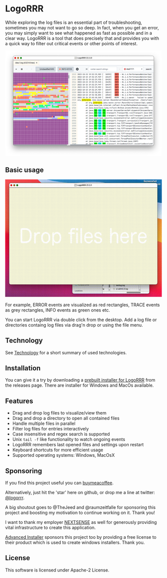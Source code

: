 # LogoRRR

While exploring the log files is an essential part of troubleshooting, sometimes you may not want to go so deep. In fact, when you get an error, you may simply want to see what happened as fast as possible and in a clear way. LogoRRR is a tool that does precisely that and provides you with a quick way to filter out critical events or other points of interest.

![Screenshot of LogoRRR, version 22.3.0](docs/releases/23.1.0/screenshot-23.1.0.png?raw=true)

## Basic usage

![Shows basic functionality of LogoRRR as animated gif](docs/releases/21.3.1/screencast-21.3.1.gif?raw=true)

For example, ERROR events are visualized as red rectangles, TRACE events as grey rectangles, INFO events as green ones etc. 

You can start LogoRRR via double click from the desktop. Add a log file or directories containg log files via drag'n drop or using the file menu.

## Technology

See [Technology](Technology.md) for a short summary of used technologies.

## Installation 

You can give it a try by downloading a [prebuilt installer for LogoRRR](https://github.com/rladstaetter/LogoRRR/releases/tag/22.3.0) from the releases page. There are installer for Windows and MacOs available.


## Features

- Drag and drop log files to visualize/view them
- Drag and drop a directory to open all contained files
- Handle multiple files in parallel
- Filter log files for entries interactively
- Case insensitive and regex search is supported
- Unix `tail -f` like functionality to watch ongoing events
- LogoRRR remembers last opened files and settings upon restart
- Keyboard shortcuts for more efficient usage 
- Supported operating systems: Windows, MacOsX

## Sponsoring

If you find this project useful you can [buymeacoffee](https://www.buymeacoffee.com/rladstaetter).

Alternatively, just hit the 'star' here on github, or drop me a line at twitter: [@logorrr](https://www.twitter.com/logorrr/). 

A big shoutout goes to @TheJeed and @raumzeitfalle for sponsoring this project and boosting my motivation to continue working on it. Thank you!

I want to thank my employer [NEXTSENSE](https://www.nextsense-worldwide.com/) as well for generously providing vital infrastructure to create this application.

[Advanced Installer](https://www.advancedinstaller.com) sponsors this project too by providing a free license to their product which is used to create windows installers. Thank you.


## License

This software is licensed under Apache-2 License.

